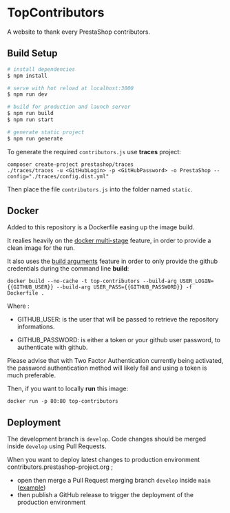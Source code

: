 # TopContributors

A website to thank every PrestaShop contributors.

## Build Setup

```bash
# install dependencies
$ npm install

# serve with hot reload at localhost:3000
$ npm run dev

# build for production and launch server
$ npm run build
$ npm run start

# generate static project
$ npm run generate
```

To generate the required `contributors.js` use **traces** project:

```
composer create-project prestashop/traces
./traces/traces -u <GitHubLogin> -p <GitHubPassword> -o PrestaShop --config="./traces/config.dist.yml"
```

Then place the file `contributors.js` into the folder named `static`.

## Docker

Added to this repository is a Dockerfile easing up the image build.

It realies heavily on the [docker multi-stage](https://docs.docker.com/develop/develop-images/multistage-build/) feature, in order to provide a clean image for the run.

It also uses the [build arguments](https://docs.docker.com/engine/reference/commandline/build/#set-build-time-variables---build-arg) feature in order to only provide the github credentials during the command line **build**:

```
docker build --no-cache -t top-contributors --build-arg USER_LOGIN={{GITHUB_USER}} --build-arg USER_PASS={{GITHUB_PASSWORD}} -f Dockerfile .
```

Where :

- GITHUB_USER: is the user that will be passed to retrieve the repository informations.

- GITHUB_PASSWORD: is either a token or your github user password, to authenticate with github.

Please advise that with Two Factor Authentication currently being activated, the password authentication method will likely fail and using a token is much preferable.

Then, if you want to locally **run** this image:

```
docker run -p 80:80 top-contributors
```

## Deployment

The development branch is `develop`. Code changes should be merged inside `develop` using Pull Requests.

When you want to deploy latest changes to production environment contributors.prestashop-project.org ;


- open then merge a Pull Request merging branch `develop` inside `main` ([example](https://github.com/PrestaShop/TopContributors/pull/105))
- then publish a GitHub release to trigger the deployment of the production environment
